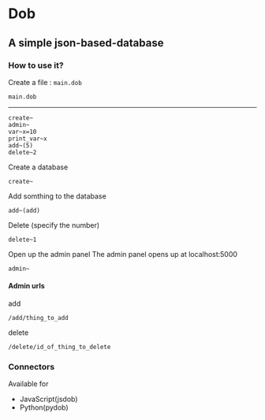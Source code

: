 # Dob

## A simple json-based-database

### How to use it?


Create a  file : `main.dob`

    main.dob
<hr>

    create~
    admin~
    var~x=10
    print_var~x
    add~(5)
    delete~2

Create a database

    create~

Add somthing to the database

    add~(add)

Delete (specify the number)

    delete~1

Open up the admin panel
The admin panel opens up at localhost:5000

    admin~


#### Admin urls
add 

    /add/thing_to_add

delete

    /delete/id_of_thing_to_delete


### Connectors

Available for

 - JavaScript(jsdob)
 - Python(pydob)

